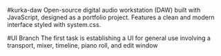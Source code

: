 #kurka-daw
Open-source digital audio workstation (DAW) built with JavaScript, designed as a portfolio project. Features a clean and modern interface styled with system.css.

#UI Branch
The first task is establishing a UI for general use involving a transport, mixer, timeline, piano roll, and edit window

